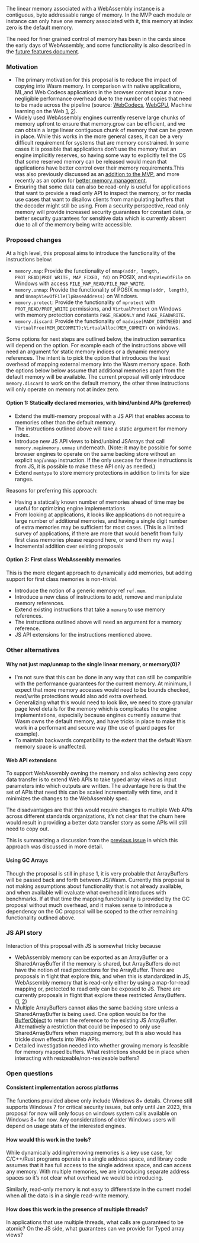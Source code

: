 The linear memory associated with a WebAssembly instance is a contiguous, byte addressable range of memory. In the MVP each module or instance can only have one memory associated with it, this memory at index zero is the default memory. 

The need for finer grained control of memory has been in the cards since the early days of WebAssembly, and some functionality is also described in the [future features document](https://github.com/WebAssembly/design/blob/main/FutureFeatures.md#finer-grained-control-over-memory).

### Motivation
 - The primary motivation for this proposal is to reduce the impact of copying into Wasm memory. In comparison with native applications, ML,and Web Codecs applications in the browser context incur a non-negligible performance overhead due to the number of copies that need to be made across the pipeline (source: [WebCodecs](https://github.com/WICG/reducing-memory-copies/issues/1), [WebGPU](https://github.com/gpuweb/gpuweb/issues/747), Machine learning on the Web [1](https://github.com/w3c/machine-learning-workshop/issues/93), [2](https://github.com/w3c/webtransport/issues/131#issuecomment-685004031)). 
 - Widely used WebAssembly engines currently reserve large chunks of memory upfront to ensure that memory.grow can be efficient, and we can obtain a large linear contiguous chunk of memory that can be grown in place. While this works in the more general cases, it can be a very difficult requirement for systems that are memory constrained. In some cases it is possible that applications don’t use the memory that an engine implicitly reserves, so having some way to explicitly tell the OS that some reserved memory can be released would mean that applications have better control over their memory requirements.This was also previously discussed as an [addition to the MVP](https://github.com/WebAssembly/design/issues/384), and more recently as an option for [better memory management](https://github.com/WebAssembly/design/issues/384).
 - Ensuring that some data can also be read-only is useful for applications that want to provide a read only API to inspect the memory, or for media use cases that want to disallow clients from manipulating buffers that the decoder might still be using. From a security perspective, read only memory will provide increased security guarantees for constant data, or better security guarantees for sensitive data which is currently absent due to all of the memory being write accessible.


### Proposed changes

At a high level, this proposal aims to introduce the functionality of the instructions below: 
 - `memory.map`: Provide the functionality of `mmap(addr, length, PROT_READ|PROT_WRITE, MAP_FIXED, fd)` on POSIX, and `MapViewOfFile` on Windows with access `FILE_MAP_READ/FILE_MAP_WRITE`.
 - `memory.unmap`: Provide the functionality of POSIX `munmap(addr, length)`, and `UnmapViewOfFile(lpBaseAddress)` on Windows.
 - `memory.protect`: Provide the functionality of `mprotect` with `PROT_READ/PROT_WRITE` permissions, and `VirtualProtect` on Windows with memory protection constants `PAGE_READONLY` and `PAGE_READWRITE`.
 - `memory.discard`: Provide the functionality of `madvise(MADV_DONTNEED)` and `VirtualFree(MEM_DECOMMIT);VirtualAlloc(MEM_COMMIT)` on windows. 

Some options for next steps are outlined below, the instruction semantics will depend on the option. For example each of the instructions above will need an argument for static memory indices or a dynamic memory references. The intent is to pick the option that introduces the least overhead of mapping external memory into the Wasm memory space. Both the options below below assume that additional memories apart from the default memory will be available. The current proposal will only introduce `memory.discard` to work on the default memory, the other three instructions will only operate on memory not at index zero. 

#### Option 1: Statically declared memories, with bind/unbind APIs (preferred)
 - Extend the multi-memory proposal with a JS API that enables access to memories other than the default memory.
 - The instructions outlined above will take a static argument for memory index. 
 - Introduce new JS API views to bind/unbind JSArrays that call `memory.map`/`memory.unmap` underneath. (Note: it may be possible for some browser engines to operate on the same backing store without an explicit `map`/`unmap` instruction. If the only usecase for these instructions is from JS, it is possible to make these API only as needed.)
 - Extend `memtype` to store memory protections in addition to limits for size ranges.

Reasons for preferring this approach: 
 - Having a statically known number of memories ahead of time may be useful for optimizing engine implementations
 - From looking at applications, it looks like applications do not require a large number of additional memories, and having a single digit number of extra memories may be sufficient for most cases. (This is a limited survey of applications, if there are more that would benefit from fully first class memories please respond here, or send them my way.)
 - Incremental addition over existing proposals

#### Option 2: First class WebAssembly memories
This is the more elegant approach to dynamically add memories, but adding support for first class memories is non-trivial.
 - Introduce the notion of a generic memory ref `ref.mem`.
 - Introduce a new class of instructions to add, remove and manipulate memory references.
 - Extend existing instructions that take a `memarg` to use memory references. 
 - The instructions outlined above will need an argument for a memory reference. 
 - JS API extensions for the instructions mentioned above.

### Other alternatives

#### Why not just map/unmap to the single linear memory, or memory(0)?
 
 - I'm not sure that this can be done in any way that can still be compatible with the performance guarantees for the current memory. At minimum, I expect that more memory accesses would need to be bounds checked, read/write protections would also add extra overhead. 
 - Generalizing what this would need to look like, we need to store granular page level details for the memory which is complicates the engine implementations, especially because engines currently assume that Wasm owns the default memory, and have tricks in place to make this work in a performant and secure way (the use of guard pages for example).
 - To maintain backwards compatibility to the extent that the default Wasm memory space is unaffected.

#### Web API extensions

To support WebAssembly owning the memory and also achieving zero copy data transfer is to extend Web APIs to take typed array views as input parameters into which outputs are written. The advantage here is that the set of APIs that need this can be scaled incrementally with time, and it minimizes the changes to the WebAssembly spec.

The disadvantages are that this would require changes to multiple Web APIs across different standards organizations, it’s not clear that the churn here would result in providing a better data transfer story as some APIs will still need to copy out.

This is summarizing a discussion from the [previous issue](https://github.com/WebAssembly/design/issues/1162) in which this approach was discussed in more detail.

#### Using GC Arrays

Though the proposal is still in phase 1, it is very probable that ArrayBuffers will be passed back and forth between JS/Wasm. Currently this proposal is not making assumptions about functionality that is not already available, and when available will evaluate what overhead it introduces with benchmarks. If at that time the mapping functionality is provided by the GC proposal without much overhead, and it makes sense to introduce a dependency on the GC proposal will be scoped to the other remaining functionality outlined above. 

### JS API story
Interaction of this proposal with JS is somewhat tricky because 

 - WebAssembly memory can be exported as an ArrayBuffer or a SharedArrayBuffer if the memory is shared, but ArrayBuffers do not have the notion of read protections for the ArrayBuffer. There are proposals in flight that explore this, and when this is standardized in JS, WebAssembly memory that is read-only either by using a map-for-read mapping or, protected to read only can be exposed to JS. There are currently proposals in flight that explore these restricted ArrayBuffers. ([1](https://github.com/tc39/proposal-limited-arraybuffer), [2](https://github.com/tc39/proposal-readonly-collections))
 - Multiple ArrayBuffers cannot alias the same backing store unless a SharedArrayBuffer is being used. One option would be for the [BufferObject](https://webassembly.github.io/spec/js-api/index.html#memories) to return the reference to the existing JS ArrayBuffer. Alternatively a restriction that could be imposed to only use SharedArrayBuffers when mapping memory, but this also would has trickle down effects into Web APIs. 
 - Detailed investigation needed into whether growing memory is feasible for memory mapped buffers. What restrictions should be in place when interacting with resizeable/non-resizeable buffers?

### Open questions

#### Consistent implementation across platforms

The functions provided above only include Windows 8+ details. Chrome still supports Windows 7 for critical security issues, but only until Jan 2023, this proposal for now will only focus on windows system calls available on Windows 8+ for now. Any considerations of older Windows users will depend on usage stats of the interested engines.

#### How would this work in the tools? 

While dynamically adding/removing memories is a key use case, for C/C++/Rust programs operate in a single address space, and library code assumes that it has full access to the single address space, and can access any memory. With multiple memories, we are introducing separate address spaces so it’s not clear what overhead we would be introducing.

Similarly, read-only memory is not easy to differentiate in the current model when all the data is in a single read-write memory. 

#### How does this work in the presence of multiple threads? 

In applications that use multiple threads, what calls are guaranteed to be atomic? On the JS side, what guarantees can we provide for Typed array views?
